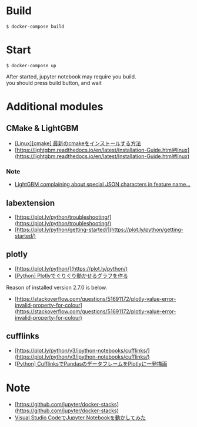 # Build

```
$ docker-compose build
```

# Start

```
$ docker-compose up
```
After started, jupyter notebook may require you build.  
you should press build button, and wait 

# Additional modules

## CMake & LightGBM

- [[Linux][cmake] 最新のcmakeをインストールする方法](https://qiita.com/koara-local/items/9d01c6bb9dd93563b7c6)
- [https://lightgbm.readthedocs.io/en/latest/Installation-Guide.html#linux](https://lightgbm.readthedocs.io/en/latest/Installation-Guide.html#linux)

### Note

- [LightGBM complaining about special JSON characters in feature name...](https://www.kaggle.com/c/data-science-bowl-2019/discussion/120344)

## labextension

- [https://plot.ly/python/troubleshooting/](https://plot.ly/python/troubleshooting/)
- [https://plot.ly/python/getting-started/](https://plot.ly/python/getting-started/)

## plotly

- [https://plot.ly/python/](https://plot.ly/python/)
- [[Python] Plotlyでぐりぐり動かせるグラフを作る](https://qiita.com/inoory/items/7c8ca9fd5e1aca3e2e72)

Reason of installed version 2.7.0 is below.

- [https://stackoverflow.com/questions/51691172/plotly-value-error-invalid-property-for-colour](https://stackoverflow.com/questions/51691172/plotly-value-error-invalid-property-for-colour)

## cufflinks

- [https://plot.ly/python/v3/ipython-notebooks/cufflinks/](https://plot.ly/python/v3/ipython-notebooks/cufflinks/)
- [[Python] CufflinksでPandasのデータフレームをPlotlyに一発描画](https://qiita.com/inoory/items/12028af62018bf367722)

# Note

- [https://github.com/jupyter/docker-stacks](https://github.com/jupyter/docker-stacks)
- [Visual Studio CodeでJupyter Notebookを動かしてみた](https://dev.classmethod.jp/server-side/python/visual-studio-code-jupyter-notebook/)